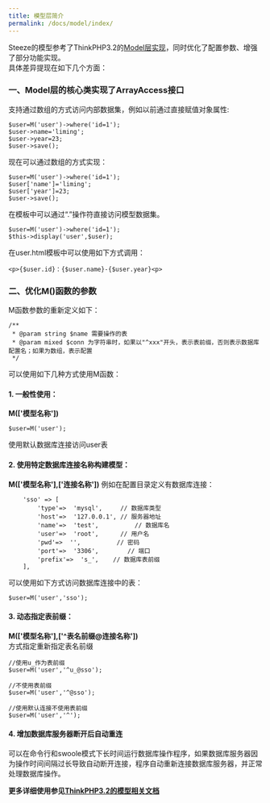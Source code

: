 ```yaml
---
title: 模型层简介
permalink: /docs/model/index/
---
```


Steeze的模型参考了ThinkPHP3.2的<a target="_blank" href="http://document.thinkphp.cn/manual_3_2.html#define_model">Model层实现</a>，同时优化了配置参数、增强了部分功能实现。  
具体差异提现在如下几个方面： 
   
### 一、Model层的核心类实现了ArrayAccess接口
支持通过数组的方式访问内部数据集，例如以前通过直接赋值对象属性:

```
$user=M('user')->where('id=1');
$user->name='liming';
$user->year=23;
$user->save();
```
现在可以通过数组的方式实现：

```
$user=M('user')->where('id=1');
$user['name']='liming';
$user['year']=23;
$user->save();
```
  
在模板中可以通过“.”操作符直接访问模型数据集。

```
$user=M('user')->where('id=1');
$this->display('user',$user);
```
在user.html模板中可以使用如下方式调用：

```
<p>{$user.id}：{$user.name}-{$user.year}<p>
```
   
### 二、优化M()函数的参数
M函数参数的重新定义如下：

```
/**
 * @param string $name 需要操作的表
 * @param mixed $conn 为字符串时，如果以"^xxx"开头，表示表前缀，否则表示数据库配置名；如果为数组，表示配置
 */
```
可以使用如下几种方式使用M函数：  
  
#### 1. 一般性使用：  
**M(['模型名称'])**

```
$user=M('user');
```
使用默认数据库连接访问user表
  
#### 2. 使用特定数据库连接名称构建模型：  
**M(['模型名称'],['连接名称'])**
例如在配置目录定义有数据库连接：

```
	'sso' => [
		'type'=>  'mysql',     // 数据库类型
		'host'=>  '127.0.0.1', // 服务器地址
		'name'=>  'test',          // 数据库名
		'user'=>  'root',      // 用户名
		'pwd'=>  '',          // 密码
		'port'=>  '3306',        // 端口
		'prefix'=>  's_',    // 数据库表前缀
	],
```
可以使用如下方式访问数据库连接中的表：

```
$user=M('user','sso');
```
#### 3. 动态指定表前缀：   
**M(['模型名称'],['^表名前缀@连接名称'])**  
方式指定重新指定表名前缀

```
//使用u_作为表前缀
$user=M('user','^u_@sso');
```
```
//不使用表前缀
$user=M('user','^@sso');
```
```
//使用默认连接不使用表前缀
$user=M('user','^');
```

#### 4. 增加数据库服务器断开后自动重连
可以在命令行和swoole模式下长时间运行数据库操作程序，如果数据库服务器因为操作时间间隔过长导致自动断开连接，程序自动重新连接数据库服务器，并正常处理数据库操作。

**更多详细使用参见<a target="_blank" href="http://document.thinkphp.cn/manual_3_2.html#define_model">ThinkPHP3.2的模型相关文档</a>**




